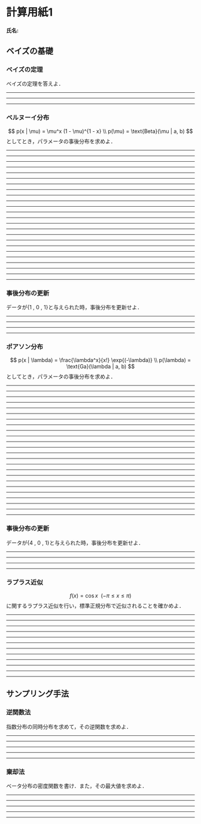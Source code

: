 # 計算用紙1
#### 氏名:
## ベイズの基礎
### ベイズの定理
ベイズの定理を答えよ．

---
---
---

### ベルヌーイ分布
$$
p(x | \mu) = \mu^x (1 - \mu)^{1 - x} \\
p(\mu) = \text{Beta}(\mu | a, b)
$$
としてとき，パラメータの事後分布を求めよ．

---
---
---
---
---
---
---
---
---
---
---
---
---
---
---
---
---
---
---
---
---
---
---
---

### 事後分布の更新
データが\{1 , 0 , 1\}と与えられた時，事後分布を更新せよ．

---
---
---
---

### ポアソン分布
$$
p(x | \lambda) = \frac{\lambda^x}{x!} \exp{(-\lambda)} \\
p(\lambda) = \text{Ga}(\lambda | a, b)
$$
としてとき，パラメータの事後分布を求めよ．

---
---
---
---
---
---
---
---
---
---
---
---
---
---
---
---
---
---
---
---
---
---
---
---

### 事後分布の更新
データが\{4 , 0 , 1\}と与えられた時，事後分布を更新せよ．

---
---
---
---

### ラプラス近似
$$
f(x) = \cos{x} \ \ (-\pi \leq x \leq \pi)
$$
に関するラプラス近似を行い，標準正規分布で近似されることを確かめよ．

---
---
---
---
---
---
---
---
---
---
---
---

## サンプリング手法
### 逆関数法
指数分布の同時分布を求めて，その逆関数を求めよ．

---
---
---
---
---

### 棄却法
ベータ分布の密度関数を書け．また，その最大値を求めよ．

---
---
---
---
---